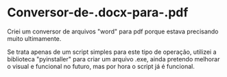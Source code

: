 # Conversor-de-.docx-para-.pdf
Criei um conversor de arquivos "word" para pdf porque estava precisando muito ultimamente.

Se trata apenas de um script simples para este tipo de operação, utilizei a biblioteca "pyinstaller" para criar um arquivo .exe, ainda pretendo melhorar o visual e funcional no futuro, mas por hora o script já é funcional.
